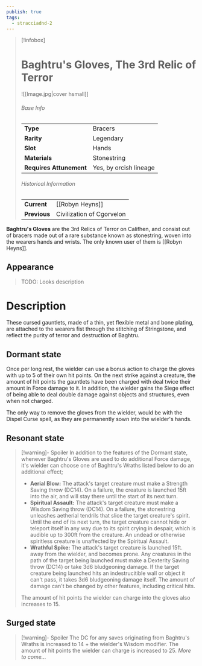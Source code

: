 ```yaml
---
publish: true
tags:
  - stracciadnd-2
---
```

> [!infobox]  
> # Baghtru's Gloves, The 3rd Relic of Terror
> ![[Image.jpg|cover hsmall]]
> ###### Base Info
> | | |
> |---|---|
> | **Type** | Bracers |
> | **Rarity** | Legendary |
> | **Slot** | Hands |
> | **Materials** | Stonestring |
> | **Requires Attunement** | Yes, by orcish lineage |
> ###### Historical Information
> | | |
> |---|---|
> | **Current** | [[Robyn Heyns]] |
> | **Previous** | Civilization of Cgorvelon |

**Baghtru's Gloves** are the 3rd Relics of Terror on Califhen, and consist out of bracers made out of a rare substance known as stonestring, woven into the wearers hands and wrists. The only known user of them is [[Robyn Heyns]].
## Appearance
> TODO: Looks description
# Description
These cursed gauntlets, made of a thin, yet flexible metal and bone plating, are attached to the wearers fist through the stitching of Stringstone, and reflect the purity of terror and destruction of Baghtru.  

## Dormant state
Once per long rest, the wielder can use a bonus action to charge the gloves with up to 5 of their own hit points. On the next strike against a creature, the amount of hit points the gauntlets have been charged with deal twice their amount in Force damage to it. In addition, the wielder gains the Siege effect of being able to deal double damage against objects and structures, even when not charged.  
  
The only way to remove the gloves from the wielder, would be with the Dispel Curse spell, as they are permanently sown into the wielder's hands.

## Resonant state
> [!warning]- Spoiler
> In addition to the features of the Dormant state, whenever Baghtru's Gloves are used to do additional Force damage, it's wielder can choose one of Baghtru's Wraths listed below to do an additional effect;
> 
> - **Aerial Blow:** The attack's target creature must make a Strength Saving throw (DC14). On a failure, the creature is launched 15ft into the air, and will stay there until the start of its next turn. 
> - **Spiritual Assault:** The attack's target creature must make a Wisdom Saving throw (DC14). On a failure, the stonestring unleashes aetherial tendrils that slice the target creature's spirit. Until the end of its next turn, the target creature cannot hide or teleport itself in any way due to its spirit crying in despair, which is audible up to 300ft from the creature. An undead or otherwise spiritless creature is unaffected by the Spiritual Assault. 
> - **Wrathful Spike:** The attack's target creature is launched 15ft. away from the wielder, and becomes prone. Any creatures in the path of the target being launched must make a Dexterity Saving throw (DC14) or take 3d6 bludgeoning damage. If the target creature being launched hits an indestrucitible wall or object it can't pass, it takes 3d6 bludgeoning damage itself. The amount of damage can't be changed by other features, including critical hits.
> 
> The amount of hit points the wielder can charge into the gloves also increases to 15.

## Surged state
> [!warning]- Spoiler
> The DC for any saves originating from Baghtru's Wraths is increased to 14 + the wielder's Wisdom modifier.
> The amount of hit points the wielder can charge is increased to 25.
> *More to come...*


